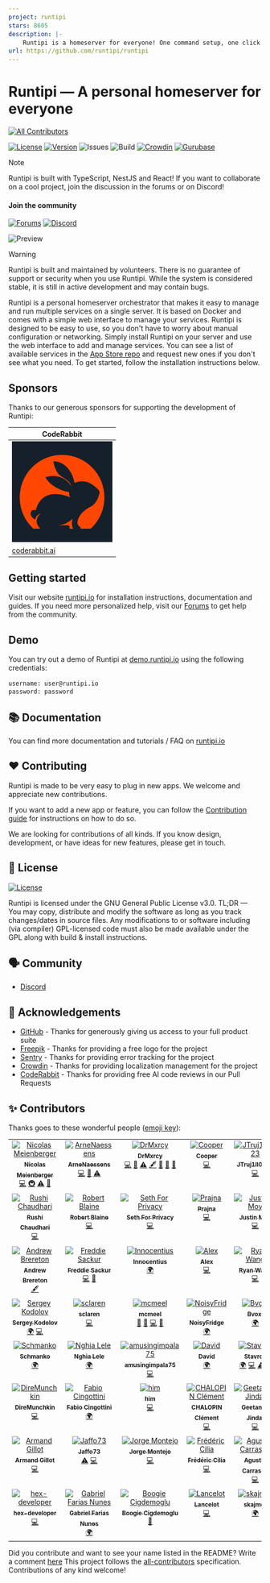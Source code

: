 ```yaml
---
project: runtipi
stars: 8605
description: |-
    Runtipi is a homeserver for everyone! One command setup, one click installs for your favorites self-hosted apps. ✨
url: https://github.com/runtipi/runtipi
---
```


# Runtipi — A personal homeserver for everyone

<!-- ALL-CONTRIBUTORS-BADGE:START - Do not remove or modify this section -->
[![All Contributors](https://img.shields.io/badge/all_contributors-56-orange.svg?style=flat-square)](#contributors-)
<!-- ALL-CONTRIBUTORS-BADGE:END -->

[![License](https://img.shields.io/github/license/runtipi/runtipi)](https://github.com/runtipi/runtipi/blob/master/LICENSE)
[![Version](https://img.shields.io/github/v/release/runtipi/runtipi?color=%235351FB&label=version)](https://github.com/runtipi/runtipi/releases)
![Issues](https://img.shields.io/github/issues/runtipi/runtipi)
![Build](https://github.com/runtipi/runtipi/workflows/Tipi%20CI/badge.svg)
[![Crowdin](https://badges.crowdin.net/runtipi/localized.svg)](https://crowdin.com/project/runtipi)
[![Gurubase](https://img.shields.io/badge/Gurubase-Ask%20Tipi%20Guru-006BFF)](https://gurubase.io/g/tipi)

> [!NOTE]
> Runtipi is built with TypeScript, NestJS and React! If you want to collaborate on a cool project, join the discussion in the forums or on Discord!

#### Join the community

[![Forums](https://img.shields.io/discourse/users?server=https%3A%2F%2Fforums.runtipi.io)](https://forums.runtipi.io/)
[![Discord](https://img.shields.io/discord/976934649643294750?label=discord&logo=discord)](https://discord.gg/Bu9qEPnHsc)

![Preview](https://raw.githubusercontent.com/runtipi/runtipi/develop/screenshots/appstore.png)

> [!WARNING]  
> Runtipi is built and maintained by volunteers. There is no guarantee of support or security when you use Runtipi. While the system is considered stable, it is still in active development and may contain bugs.

Runtipi is a personal homeserver orchestrator that makes it easy to manage and run multiple services on a single server. It is based on Docker and comes with a simple web interface to manage your services. Runtipi is designed to be easy to use, so you don't have to worry about manual configuration or networking. Simply install Runtipi on your server and use the web interface to add and manage services. You can see a list of available services in the [App Store repo](https://github.com/runtipi/runtipi-appstore) and request new ones if you don't see what you need. To get started, follow the installation instructions below.

## Sponsors

Thanks to our generous sponsors for supporting the development of Runtipi:

| CodeRabbit       |
|------------------|
| <img src="https://raw.githubusercontent.com/runtipi/runtipi/develop/screenshots/sponsors/coderabbit.png" alt="CodeRabbit logo" width="200"/> |
| [coderabbit.ai](https://coderabbit.ai?utm_source=runtipi&utm_campaign=readme) |

## Getting started

Visit our website [runtipi.io](https://www.runtipi.io/docs/getting-started/installation?utm_source=github&utm_campaign=readme) for installation instructions, documentation and guides.
If you need more personalized help, visit our [Forums](https://forums.runtipi.io/) to get help from the community.

## Demo

You can try out a demo of Runtipi at [demo.runtipi.io](https://demo.runtipi.io) using the following credentials:

    username: user@runtipi.io
    password: password

## 📚 Documentation

You can find more documentation and tutorials / FAQ on [runtipi.io](https://www.runtipi.io/docs/introduction?utm_source=github&utm_campaign=readme)

## ❤ Contributing

Runtipi is made to be very easy to plug in new apps. We welcome and appreciate new contributions.

If you want to add a new app or feature, you can follow the [Contribution guide](https://www.runtipi.io/docs/contributing/adding-a-new-app) for instructions on how to do so.

We are looking for contributions of all kinds. If you know design, development, or have ideas for new features, please get in touch.

## 📜 License

[![License](https://img.shields.io/github/license/runtipi/runtipi)](https://github.com/runtipi/runtipi/blob/master/LICENSE)

Runtipi is licensed under the GNU General Public License v3.0. TL;DR — You may copy, distribute and modify the software as long as you track changes/dates in source files. Any modifications to or software including (via compiler) GPL-licensed code must also be made available under the GPL along with build & install instructions.

## 🗣 Community

- [Discord](https://discord.gg/Bu9qEPnHsc)

## 🙏 Acknowledgements

- [GitHub](https://github.com) - Thanks for generously giving us access to your full product suite
- [Freepik](https://www.flaticon.com/free-icons/tipi?utm_source=runtipi&utm_campaign=readme) - Thanks for providing a free logo for the project
- [Sentry](https://sentry.io?utm_source=runtipi&utm_campaign=readme) - Thanks for providing error tracking for the project
- [Crowdin](https://crowdin.com?utm_source=runtipi&utm_campaign=readme) - Thanks for providing localization management for the project
- [CodeRabbit](https://coderabbit.ai?utm_source=runtipi&utm_campaign=readme) - Thanks for providing free AI code reviews in our Pull Requests

## ✨ Contributors

Thanks goes to these wonderful people ([emoji key](https://allcontributors.org/docs/en/emoji-key)):

<!-- ALL-CONTRIBUTORS-LIST:START - Do not remove or modify this section -->
<!-- prettier-ignore-start -->
<!-- markdownlint-disable -->
<table>
  <tbody>
    <tr>
      <td align="center" valign="top" width="14.28%"><a href="https://meienberger.dev/"><img src="https://avatars.githubusercontent.com/u/47644445?v=4?s=100" width="100px;" alt="Nicolas Meienberger"/><br /><sub><b>Nicolas Meienberger</b></sub></a><br /><a href="https://github.com/runtipi/runtipi/commits?author=meienberger" title="Code">💻</a> <a href="#infra-meienberger" title="Infrastructure (Hosting, Build-Tools, etc)">🚇</a> <a href="https://github.com/runtipi/runtipi/commits?author=meienberger" title="Tests">⚠️</a> <a href="https://github.com/runtipi/runtipi/commits?author=meienberger" title="Documentation">📖</a></td>
      <td align="center" valign="top" width="14.28%"><a href="https://github.com/ArneNaessens"><img src="https://avatars.githubusercontent.com/u/16622722?v=4?s=100" width="100px;" alt="ArneNaessens"/><br /><sub><b>ArneNaessens</b></sub></a><br /><a href="https://github.com/runtipi/runtipi/commits?author=ArneNaessens" title="Code">💻</a> <a href="#ideas-ArneNaessens" title="Ideas, Planning, & Feedback">🤔</a> <a href="https://github.com/runtipi/runtipi/commits?author=ArneNaessens" title="Tests">⚠️</a></td>
      <td align="center" valign="top" width="14.28%"><a href="https://github.com/DrMxrcy"><img src="https://avatars.githubusercontent.com/u/58747968?v=4?s=100" width="100px;" alt="DrMxrcy"/><br /><sub><b>DrMxrcy</b></sub></a><br /><a href="https://github.com/runtipi/runtipi/commits?author=DrMxrcy" title="Code">💻</a> <a href="#ideas-DrMxrcy" title="Ideas, Planning, & Feedback">🤔</a> <a href="https://github.com/runtipi/runtipi/commits?author=DrMxrcy" title="Tests">⚠️</a> <a href="#content-DrMxrcy" title="Content">🖋</a> <a href="#promotion-DrMxrcy" title="Promotion">📣</a> <a href="#question-DrMxrcy" title="Answering Questions">💬</a> <a href="https://github.com/runtipi/runtipi/pulls?q=is%3Apr+reviewed-by%3ADrMxrcy" title="Reviewed Pull Requests">👀</a></td>
      <td align="center" valign="top" width="14.28%"><a href="https://cobre.dev"><img src="https://avatars.githubusercontent.com/u/36574329?v=4?s=100" width="100px;" alt="Cooper"/><br /><sub><b>Cooper</b></sub></a><br /><a href="https://github.com/runtipi/runtipi/commits?author=CobreDev" title="Code">💻</a></td>
      <td align="center" valign="top" width="14.28%"><a href="https://github.com/JTruj1ll0923"><img src="https://avatars.githubusercontent.com/u/6656643?v=4?s=100" width="100px;" alt="JTruj1ll0923"/><br /><sub><b>JTruj1ll0923</b></sub></a><br /><a href="https://github.com/runtipi/runtipi/commits?author=JTruj1ll0923" title="Code">💻</a></td>
      <td align="center" valign="top" width="14.28%"><a href="https://github.com/Stetsed"><img src="https://avatars.githubusercontent.com/u/33891782?v=4?s=100" width="100px;" alt="Stetsed"/><br /><sub><b>Stetsed</b></sub></a><br /><a href="https://github.com/runtipi/runtipi/commits?author=Stetsed" title="Code">💻</a></td>
      <td align="center" valign="top" width="14.28%"><a href="https://github.com/blushell"><img src="https://avatars.githubusercontent.com/u/3621606?v=4?s=100" width="100px;" alt="Jones_Town"/><br /><sub><b>Jones_Town</b></sub></a><br /><a href="https://github.com/runtipi/runtipi/commits?author=blushell" title="Code">💻</a></td>
    </tr>
    <tr>
      <td align="center" valign="top" width="14.28%"><a href="https://rushichaudhari.github.io/"><img src="https://avatars.githubusercontent.com/u/6279035?v=4?s=100" width="100px;" alt="Rushi Chaudhari"/><br /><sub><b>Rushi Chaudhari</b></sub></a><br /><a href="https://github.com/runtipi/runtipi/commits?author=rushic24" title="Code">💻</a></td>
      <td align="center" valign="top" width="14.28%"><a href="https://github.com/rblaine95"><img src="https://avatars.githubusercontent.com/u/4052340?v=4?s=100" width="100px;" alt="Robert Blaine"/><br /><sub><b>Robert Blaine</b></sub></a><br /><a href="https://github.com/runtipi/runtipi/commits?author=rblaine95" title="Code">💻</a></td>
      <td align="center" valign="top" width="14.28%"><a href="https://sethforprivacy.com"><img src="https://avatars.githubusercontent.com/u/40500387?v=4?s=100" width="100px;" alt="Seth For Privacy"/><br /><sub><b>Seth For Privacy</b></sub></a><br /><a href="https://github.com/runtipi/runtipi/commits?author=sethforprivacy" title="Code">💻</a></td>
      <td align="center" valign="top" width="14.28%"><a href="https://github.com/hqwuzhaoyi"><img src="https://avatars.githubusercontent.com/u/44605072?v=4?s=100" width="100px;" alt="Prajna"/><br /><sub><b>Prajna</b></sub></a><br /><a href="https://github.com/runtipi/runtipi/commits?author=hqwuzhaoyi" title="Code">💻</a></td>
      <td align="center" valign="top" width="14.28%"><a href="https://github.com/justincmoy"><img src="https://avatars.githubusercontent.com/u/14875982?v=4?s=100" width="100px;" alt="Justin Moy"/><br /><sub><b>Justin Moy</b></sub></a><br /><a href="https://github.com/runtipi/runtipi/commits?author=justincmoy" title="Code">💻</a></td>
      <td align="center" valign="top" width="14.28%"><a href="https://github.com/dextreem"><img src="https://avatars.githubusercontent.com/u/11060652?v=4?s=100" width="100px;" alt="dextreem"/><br /><sub><b>dextreem</b></sub></a><br /><a href="https://github.com/runtipi/runtipi/commits?author=dextreem" title="Code">💻</a></td>
      <td align="center" valign="top" width="14.28%"><a href="https://github.com/iBicha"><img src="https://avatars.githubusercontent.com/u/17722782?v=4?s=100" width="100px;" alt="Brahim Hadriche"/><br /><sub><b>Brahim Hadriche</b></sub></a><br /><a href="https://github.com/runtipi/runtipi/commits?author=iBicha" title="Code">💻</a></td>
    </tr>
    <tr>
      <td align="center" valign="top" width="14.28%"><a href="https://andrewbrereton.com"><img src="https://avatars.githubusercontent.com/u/682893?v=4?s=100" width="100px;" alt="Andrew Brereton"/><br /><sub><b>Andrew Brereton</b></sub></a><br /><a href="#content-andrewbrereton" title="Content">🖋</a></td>
      <td align="center" valign="top" width="14.28%"><a href="https://fsackur.github.io/"><img src="https://avatars.githubusercontent.com/u/3678789?v=4?s=100" width="100px;" alt="Freddie Sackur"/><br /><sub><b>Freddie Sackur</b></sub></a><br /><a href="https://github.com/runtipi/runtipi/commits?author=fsackur" title="Code">💻</a> <a href="https://github.com/runtipi/runtipi/commits?author=fsackur" title="Documentation">📖</a></td>
      <td align="center" valign="top" width="14.28%"><a href="http://innocentius.github.io"><img src="https://avatars.githubusercontent.com/u/5344432?v=4?s=100" width="100px;" alt="Innocentius"/><br /><sub><b>Innocentius</b></sub></a><br /><a href="#translation-innocentius" title="Translation">🌍</a></td>
      <td align="center" valign="top" width="14.28%"><a href="https://github.com/TetrisIQ"><img src="https://avatars.githubusercontent.com/u/24246993?v=4?s=100" width="100px;" alt="Alex"/><br /><sub><b>Alex</b></sub></a><br /><a href="https://github.com/runtipi/runtipi/commits?author=TetrisIQ" title="Code">💻</a></td>
      <td align="center" valign="top" width="14.28%"><a href="https://ryanc.cc"><img src="https://avatars.githubusercontent.com/u/21301288?v=4?s=100" width="100px;" alt="Ryan Wang"/><br /><sub><b>Ryan Wang</b></sub></a><br /><a href="https://github.com/runtipi/runtipi/commits?author=ruibaby" title="Code">💻</a></td>
      <td align="center" valign="top" width="14.28%"><a href="https://github.com/simonandr"><img src="https://avatars.githubusercontent.com/u/48092304?v=4?s=100" width="100px;" alt="simonandr"/><br /><sub><b>simonandr</b></sub></a><br /><a href="#content-simonandr" title="Content">🖋</a></td>
      <td align="center" valign="top" width="14.28%"><a href="https://github.com/demizeu"><img src="https://avatars.githubusercontent.com/u/121183951?v=4?s=100" width="100px;" alt="iepure"/><br /><sub><b>iepure</b></sub></a><br /><a href="#translation-demizeu" title="Translation">🌍</a></td>
    </tr>
    <tr>
      <td align="center" valign="top" width="14.28%"><a href="https://github.com/SergeyKodolov"><img src="https://avatars.githubusercontent.com/u/35339452?v=4?s=100" width="100px;" alt="Sergey Kodolov"/><br /><sub><b>Sergey Kodolov</b></sub></a><br /><a href="#translation-SergeyKodolov" title="Translation">🌍</a> <a href="https://github.com/runtipi/runtipi/commits?author=SergeyKodolov" title="Code">💻</a></td>
      <td align="center" valign="top" width="14.28%"><a href="https://github.com/sclaren"><img src="https://avatars.githubusercontent.com/u/915292?v=4?s=100" width="100px;" alt="sclaren"/><br /><sub><b>sclaren</b></sub></a><br /><a href="https://github.com/runtipi/runtipi/commits?author=sclaren" title="Code">💻</a></td>
      <td align="center" valign="top" width="14.28%"><a href="https://github.com/mcmeel"><img src="https://avatars.githubusercontent.com/u/13773536?v=4?s=100" width="100px;" alt="mcmeel"/><br /><sub><b>mcmeel</b></sub></a><br /><a href="#question-mcmeel" title="Answering Questions">💬</a> <a href="#ideas-mcmeel" title="Ideas, Planning, & Feedback">🤔</a> <a href="https://github.com/runtipi/runtipi/commits?author=mcmeel" title="Code">💻</a> <a href="https://github.com/runtipi/runtipi/commits?author=mcmeel" title="Documentation">📖</a></td>
      <td align="center" valign="top" width="14.28%"><a href="https://github.com/NoisyFridge"><img src="https://avatars.githubusercontent.com/u/73795785?v=4?s=100" width="100px;" alt="NoisyFridge"/><br /><sub><b>NoisyFridge</b></sub></a><br /><a href="#translation-NoisyFridge" title="Translation">🌍</a></td>
      <td align="center" valign="top" width="14.28%"><a href="https://github.com/Bvoxl"><img src="https://avatars.githubusercontent.com/u/67489519?v=4?s=100" width="100px;" alt="Bvoxl"/><br /><sub><b>Bvoxl</b></sub></a><br /><a href="#translation-Bvoxl" title="Translation">🌍</a></td>
      <td align="center" valign="top" width="14.28%"><a href="https://github.com/m-lab-0"><img src="https://avatars.githubusercontent.com/u/116570617?v=4?s=100" width="100px;" alt="m-lab-0"/><br /><sub><b>m-lab-0</b></sub></a><br /><a href="#translation-m-lab-0" title="Translation">🌍</a></td>
      <td align="center" valign="top" width="14.28%"><a href="https://github.com/dannkunt"><img src="https://avatars.githubusercontent.com/u/32395839?v=4?s=100" width="100px;" alt="dannkunt"/><br /><sub><b>dannkunt</b></sub></a><br /><a href="#translation-dannkunt" title="Translation">🌍</a></td>
    </tr>
    <tr>
      <td align="center" valign="top" width="14.28%"><a href="https://github.com/Schmanko"><img src="https://avatars.githubusercontent.com/u/94195393?v=4?s=100" width="100px;" alt="Schmanko"/><br /><sub><b>Schmanko</b></sub></a><br /><a href="#translation-Schmanko" title="Translation">🌍</a></td>
      <td align="center" valign="top" width="14.28%"><a href="https://micro.nghialele.com"><img src="https://avatars.githubusercontent.com/u/129353223?v=4?s=100" width="100px;" alt="Nghia Lele"/><br /><sub><b>Nghia Lele</b></sub></a><br /><a href="#translation-nghialele" title="Translation">🌍</a></td>
      <td align="center" valign="top" width="14.28%"><a href="https://github.com/amusingimpala75"><img src="https://avatars.githubusercontent.com/u/69653100?v=4?s=100" width="100px;" alt="amusingimpala75"/><br /><sub><b>amusingimpala75</b></sub></a><br /><a href="https://github.com/runtipi/runtipi/commits?author=amusingimpala75" title="Code">💻</a></td>
      <td align="center" valign="top" width="14.28%"><a href="http://m1n.omg.lol"><img src="https://avatars.githubusercontent.com/u/54779580?v=4?s=100" width="100px;" alt="David"/><br /><sub><b>David</b></sub></a><br /><a href="#translation-M1n-4d316e" title="Translation">🌍</a></td>
      <td align="center" valign="top" width="14.28%"><a href="https://github.com/steveiliop56"><img src="https://avatars.githubusercontent.com/u/106091011?v=4?s=100" width="100px;" alt="Stavros"/><br /><sub><b>Stavros</b></sub></a><br /><a href="#translation-steveiliop56" title="Translation">🌍</a> <a href="https://github.com/runtipi/runtipi/commits?author=steveiliop56" title="Code">💻</a> <a href="https://github.com/runtipi/runtipi/commits?author=steveiliop56" title="Tests">⚠️</a> <a href="https://github.com/runtipi/runtipi/commits?author=steveiliop56" title="Documentation">📖</a></td>
      <td align="center" valign="top" width="14.28%"><a href="https://github.com/loxiry"><img src="https://avatars.githubusercontent.com/u/86959495?v=4?s=100" width="100px;" alt="loxiry"/><br /><sub><b>loxiry</b></sub></a><br /><a href="#translation-loxiry" title="Translation">🌍</a></td>
      <td align="center" valign="top" width="14.28%"><a href="https://github.com/JigSawFr"><img src="https://avatars.githubusercontent.com/u/5781907?v=4?s=100" width="100px;" alt="JigSaw"/><br /><sub><b>JigSaw</b></sub></a><br /><a href="https://github.com/runtipi/runtipi/commits?author=JigSawFr" title="Code">💻</a></td>
    </tr>
    <tr>
      <td align="center" valign="top" width="14.28%"><a href="https://github.com/DireMunchkin"><img src="https://avatars.githubusercontent.com/u/1665676?v=4?s=100" width="100px;" alt="DireMunchkin"/><br /><sub><b>DireMunchkin</b></sub></a><br /><a href="https://github.com/runtipi/runtipi/commits?author=DireMunchkin" title="Code">💻</a></td>
      <td align="center" valign="top" width="14.28%"><a href="https://github.com/FabioCingottini"><img src="https://avatars.githubusercontent.com/u/32102735?v=4?s=100" width="100px;" alt="Fabio Cingottini"/><br /><sub><b>Fabio Cingottini</b></sub></a><br /><a href="#translation-FabioCingottini" title="Translation">🌍</a></td>
      <td align="center" valign="top" width="14.28%"><a href="https://github.com/itsrllyhim"><img src="https://avatars.githubusercontent.com/u/143047010?v=4?s=100" width="100px;" alt="him"/><br /><sub><b>him</b></sub></a><br /><a href="https://github.com/runtipi/runtipi/commits?author=itsrllyhim" title="Code">💻</a></td>
      <td align="center" valign="top" width="14.28%"><a href="http://cchalop1.com"><img src="https://avatars.githubusercontent.com/u/28163855?v=4?s=100" width="100px;" alt="CHALOPIN Clément"/><br /><sub><b>CHALOPIN Clément</b></sub></a><br /><a href="https://github.com/runtipi/runtipi/commits?author=cchalop1" title="Code">💻</a></td>
      <td align="center" valign="top" width="14.28%"><a href="https://github.com/geetansh"><img src="https://avatars.githubusercontent.com/u/9976198?v=4?s=100" width="100px;" alt="Geetansh Jindal"/><br /><sub><b>Geetansh Jindal</b></sub></a><br /><a href="https://github.com/runtipi/runtipi/commits?author=geetansh" title="Code">💻</a></td>
      <td align="center" valign="top" width="14.28%"><a href="https://github.com/0livier"><img src="https://avatars.githubusercontent.com/u/10607?v=4?s=100" width="100px;" alt="Olivier Garcia"/><br /><sub><b>Olivier Garcia</b></sub></a><br /><a href="https://github.com/runtipi/runtipi/commits?author=0livier" title="Code">💻</a></td>
      <td align="center" valign="top" width="14.28%"><a href="https://github.com/qcoudeyr"><img src="https://avatars.githubusercontent.com/u/124463277?v=4?s=100" width="100px;" alt="qcoudeyr"/><br /><sub><b>qcoudeyr</b></sub></a><br /><a href="https://github.com/runtipi/runtipi/commits?author=qcoudeyr" title="Code">💻</a></td>
    </tr>
    <tr>
      <td align="center" valign="top" width="14.28%"><a href="http://www.armandgillot.fr"><img src="https://avatars.githubusercontent.com/u/79774155?v=4?s=100" width="100px;" alt="Armand Gillot"/><br /><sub><b>Armand Gillot</b></sub></a><br /><a href="https://github.com/runtipi/runtipi/commits?author=armandgillot" title="Code">💻</a></td>
      <td align="center" valign="top" width="14.28%"><a href="https://github.com/jaffo73"><img src="https://avatars.githubusercontent.com/u/126406464?v=4?s=100" width="100px;" alt="Jaffo73"/><br /><sub><b>Jaffo73</b></sub></a><br /><a href="https://github.com/runtipi/runtipi/commits?author=Jaffo73" title="Tests">⚠️</a> <a href="https://github.com/runtipi/runtipi/commits?author=Jaffo73" title="Code">💻</a></td>
      <td align="center" valign="top" width="14.28%"><a href="https://github.com/MontejoJorge"><img src="https://avatars.githubusercontent.com/u/56157795?v=4?s=100" width="100px;" alt="Jorge Montejo"/><br /><sub><b>Jorge Montejo</b></sub></a><br /><a href="https://github.com/runtipi/runtipi/commits?author=MontejoJorge" title="Code">💻</a></td>
      <td align="center" valign="top" width="14.28%"><a href="https://github.com/CiliaFred"><img src="https://avatars.githubusercontent.com/u/1827520?v=4?s=100" width="100px;" alt="Frédéric Cilia"/><br /><sub><b>Frédéric Cilia</b></sub></a><br /><a href="https://github.com/runtipi/runtipi/commits?author=CiliaFred" title="Code">💻</a></td>
      <td align="center" valign="top" width="14.28%"><a href="https://github.com/asermax"><img src="https://avatars.githubusercontent.com/u/1452164?v=4?s=100" width="100px;" alt="Agustín Carrasco"/><br /><sub><b>Agustín Carrasco</b></sub></a><br /><a href="https://github.com/runtipi/runtipi/commits?author=asermax" title="Code">💻</a></td>
      <td align="center" valign="top" width="14.28%"><a href="https://thibaultclaude.be"><img src="https://avatars.githubusercontent.com/u/23203061?v=4?s=100" width="100px;" alt="Thibault Claude"/><br /><sub><b>Thibault Claude</b></sub></a><br /><a href="https://github.com/runtipi/runtipi/commits?author=thclaude" title="Code">💻</a></td>
      <td align="center" valign="top" width="14.28%"><a href="https://github.com/DansNewLegs"><img src="https://avatars.githubusercontent.com/u/152246049?v=4?s=100" width="100px;" alt="Joshua Banks"/><br /><sub><b>Joshua Banks</b></sub></a><br /><a href="https://github.com/runtipi/runtipi/commits?author=DansNewLegs" title="Code">💻</a> <a href="https://github.com/runtipi/runtipi/commits?author=DansNewLegs" title="Documentation">📖</a></td>
    </tr>
    <tr>
      <td align="center" valign="top" width="14.28%"><a href="https://github.com/hex-developer"><img src="https://avatars.githubusercontent.com/u/77530549?v=4?s=100" width="100px;" alt="hex-developer"/><br /><sub><b>hex-developer</b></sub></a><br /><a href="https://github.com/runtipi/runtipi/commits?author=hex-developer" title="Code">💻</a></td>
      <td align="center" valign="top" width="14.28%"><a href="http://www.bielfarias.com"><img src="https://avatars.githubusercontent.com/u/21142663?v=4?s=100" width="100px;" alt="Gabriel Farias Nunes"/><br /><sub><b>Gabriel Farias Nunes</b></sub></a><br /><a href="#translation-gabrielfariasnunes" title="Translation">🌍</a></td>
      <td align="center" valign="top" width="14.28%"><a href="http://apidiagram.com"><img src="https://avatars.githubusercontent.com/u/56985156?v=4?s=100" width="100px;" alt="Boogie Cigdemoglu"/><br /><sub><b>Boogie Cigdemoglu</b></sub></a><br /><a href="https://github.com/runtipi/runtipi/commits?author=bcigdemoglu" title="Documentation">📖</a></td>
      <td align="center" valign="top" width="14.28%"><a href="https://github.com/Lancelot-Enguerrand"><img src="https://avatars.githubusercontent.com/u/18631550?v=4?s=100" width="100px;" alt="Lancelot"/><br /><sub><b>Lancelot</b></sub></a><br /><a href="https://github.com/runtipi/runtipi/commits?author=Lancelot-Enguerrand" title="Code">💻</a></td>
      <td align="center" valign="top" width="14.28%"><a href="https://github.com/skajmer"><img src="https://avatars.githubusercontent.com/u/64442855?v=4?s=100" width="100px;" alt="skajmer"/><br /><sub><b>skajmer</b></sub></a><br /><a href="#translation-skajmer" title="Translation">🌍</a></td>
      <td align="center" valign="top" width="14.28%"><a href="https://github.com/AlphaRyz3"><img src="https://avatars.githubusercontent.com/u/71471476?v=4?s=100" width="100px;" alt="AlphaRyze"/><br /><sub><b>AlphaRyze</b></sub></a><br /><a href="#translation-AlphaRyz3" title="Translation">🌍</a></td>
      <td align="center" valign="top" width="14.28%"><a href="https://github.com/jnth"><img src="https://avatars.githubusercontent.com/u/7796167?v=4?s=100" width="100px;" alt="Jonathan Virga"/><br /><sub><b>Jonathan Virga</b></sub></a><br /><a href="https://github.com/runtipi/runtipi/commits?author=jnth" title="Code">💻</a></td>
    </tr>
  </tbody>
</table>

<!-- markdownlint-restore -->
<!-- prettier-ignore-end -->

<!-- ALL-CONTRIBUTORS-LIST:END -->

Did you contribute and want to see your name listed in the README? Write a comment [here](https://github.com/runtipi/runtipi/issues/380)
This project follows the [all-contributors](https://github.com/all-contributors/all-contributors) specification. Contributions of any kind welcome!


